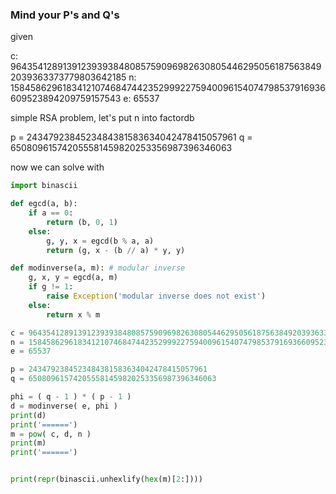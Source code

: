 ### Mind your P's and Q's

given

c: 964354128913912393938480857590969826308054462950561875638492039363373779803642185
n: 1584586296183412107468474423529992275940096154074798537916936609523894209759157543
e: 65537

simple RSA problem, let's put n into factordb

p = 2434792384523484381583634042478415057961
q = 650809615742055581459820253356987396346063

now we can solve with 

```py
import binascii

def egcd(a, b):
    if a == 0:
        return (b, 0, 1)
    else:
        g, y, x = egcd(b % a, a)
        return (g, x - (b // a) * y, y)

def modinverse(a, m): # modular inverse
    g, x, y = egcd(a, m)
    if g != 1:
        raise Exception('modular inverse does not exist')
    else:
        return x % m

c = 964354128913912393938480857590969826308054462950561875638492039363373779803642185
n = 1584586296183412107468474423529992275940096154074798537916936609523894209759157543
e = 65537

p = 2434792384523484381583634042478415057961
q = 650809615742055581459820253356987396346063

phi = ( q - 1 ) * ( p - 1 )
d = modinverse( e, phi )
print(d)
print('======')
m = pow( c, d, n )
print(m)
print('======')


print(repr(binascii.unhexlify(hex(m)[2:])))
```

